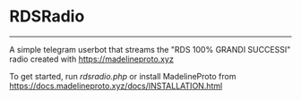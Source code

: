 # RDSRadio
-----------------------------------
A simple telegram userbot that streams the "RDS 100% GRANDI SUCCESSI" radio created with https://madelineproto.xyz


To get started, run *rdsradio.php* or install MadelineProto from https://docs.madelineproto.xyz/docs/INSTALLATION.html
